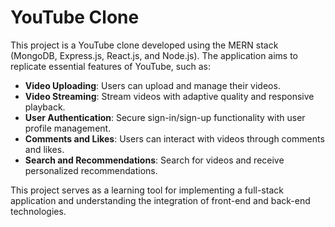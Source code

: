 # YouTube Clone

This project is a YouTube clone developed using the MERN stack (MongoDB, Express.js, React.js, and Node.js). The application aims to replicate essential features of YouTube, such as:

- **Video Uploading**: Users can upload and manage their videos.
- **Video Streaming**: Stream videos with adaptive quality and responsive playback.
- **User Authentication**: Secure sign-in/sign-up functionality with user profile management.
- **Comments and Likes**: Users can interact with videos through comments and likes.
- **Search and Recommendations**: Search for videos and receive personalized recommendations.

This project serves as a learning tool for implementing a full-stack application and understanding the integration of front-end and back-end technologies.
